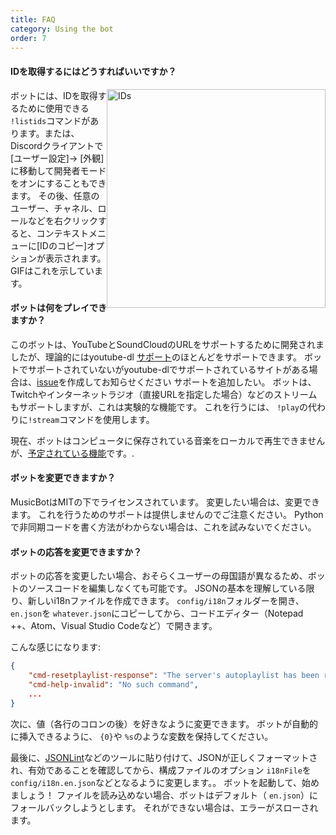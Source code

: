 ```yaml
---
title: FAQ
category: Using the bot
order: 7
---
```


#### IDを取得するにはどうすればいいですか？

<img class="doc-img" src="{{ site.baseurl }}/images/ids.gif" alt="IDs" style="width: 350px; float: right;"/>

ボットには、IDを取得するために使用できる `!listids`コマンドがあります。または、Discordクライアントで[ユーザー設定]-> [外観]に移動して開発者モードをオンにすることもできます。 その後、任意のユーザー、チャネル、ロールなどを右クリックすると、コンテキストメニューに[IDのコピー]オプションが表示されます。 GIFはこれを示しています。

#### ボットは何をプレイできますか？

このボットは、YouTubeとSoundCloudのURLをサポートするために開発されましたが、理論的にはyoutube-dl [サポート](https://rg3.github.io/youtube-dl/supportedsites.html)のほとんどをサポートできます。 ボットでサポートされていないがyoutube-dlでサポートされているサイトがある場合は、[issue](https://github.com/Just-Some-Bots/MusicBot/issues/new)を作成してお知らせください サポートを追加したい。 ボットは、Twitchやインターネットラジオ（直接URLを指定した場合）などのストリームもサポートしますが、これは実験的な機能です。 これを行うには、 `!play`の代わりに`!stream`コマンドを使用します。

現在、ボットはコンピュータに保存されている音楽をローカルで再生できませんが、[予定されている機能](https://github.com/Just-Some-Bots/MusicBot/issues/168)です。.

#### ボットを変更できますか？

MusicBotはMITの下でライセンスされています。 変更したい場合は、変更できます。 これを行うためのサポートは提供しませんのでご注意ください。 Pythonで非同期コードを書く方法がわからない場合は、これを試みないでください。

#### ボットの応答を変更できますか？

ボットの応答を変更したい場合、おそらくユーザーの母国語が異なるため、ボットのソースコードを編集しなくても可能です。 JSONの基本を理解している限り、新しいi18nファイルを作成できます。 `config/i18n`フォルダーを開き、`en.json`を `whatever.json`にコピーしてから、コードエディター（Notepad ++、Atom、Visual Studio Codeなど）で開きます。

こんな感じになります:

```json
{
    "cmd-resetplaylist-response": "The server's autoplaylist has been reset.",
    "cmd-help-invalid": "No such command",
    ...
}
```

次に、値（各行のコロンの後）を好きなように変更できます。 ボットが自動的に挿入できるように、 `{0}`や `%s`のような変数を保持してください。

最後に、[JSONLint](https://jsonlint.com/)などのツールに貼り付けて、JSONが正しくフォーマットされ、有効であることを確認してから、構成ファイルのオプション `i18nFile`を` config/i18n.en.json `などとなるように変更します。。 ボットを起動して、始めましょう！ ファイルを読み込めない場合、ボットはデフォルト（ `en.json`）にフォールバックしようとします。 それができない場合は、エラーがスローされます。
